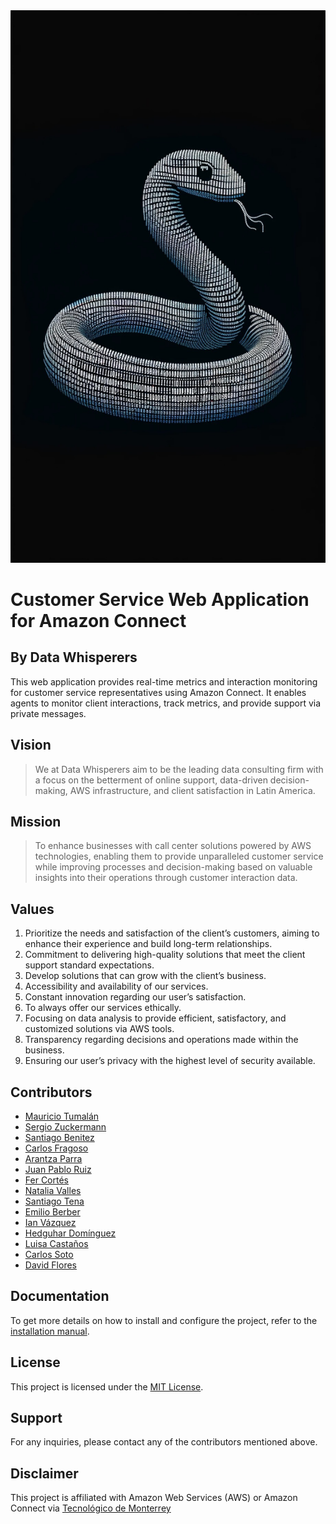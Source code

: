 
<div style="text-align:center; width:100%; height: 20%;">
  <img src="assets/logo.jpg" alt="logo" style="width: 80; height: 110;">
</div>

# Customer Service Web Application for Amazon Connect
## By Data Whisperers

This web application provides real-time metrics and interaction monitoring for customer service representatives using Amazon Connect. It enables agents to monitor client interactions, track metrics, and provide support via private messages.

## Vision

>We at Data Whisperers aim to be the leading data consulting firm with a focus on the betterment of online support, data-driven decision-making, AWS infrastructure, and client satisfaction in Latin America.

## Mission

>To enhance businesses with call center solutions powered by AWS technologies, enabling them to provide unparalleled customer service while improving processes and decision-making based on valuable insights into their operations through customer interaction data.

## Values

1. Prioritize the needs and satisfaction of the client’s customers, aiming to enhance their experience and build long-term relationships.
2. Commitment to delivering high-quality solutions that meet the client support standard expectations.
3. Develop solutions that can grow with the client’s business.
4. Accessibility and availability of our services.
5. Constant innovation regarding our user’s satisfaction.
6. To always offer our services ethically.
7. Focusing on data analysis to provide efficient, satisfactory, and customized solutions via AWS tools.
8. Transparency regarding decisions and operations made within the business.
9. Ensuring our user’s privacy with the highest level of security available.

## Contributors
  
- [Mauricio Tumalán](https://github.com/mtumalan)
- [Sergio Zuckermann](https://github.com/sergiozuckermann)
- [Santiago Benitez](https://github.com/santibpz)
- [Carlos Fragoso](https://github.com/carlosfragoso21)
- [Arantza Parra](https://github.com/Ashaparra)
- [Juan Pablo Ruiz](https://github.com/juanpaRdeCh)
- [Fer Cortés](https://github.com/fernicortlo)
- [Natalia Valles](https://github.com/Nathv7)
- [Santiago Tena](https://github.com/santiagoTena05)
- [Emilio Berber](https://github.com/emilioberber)
- [Ian Vázquez](https://github.com/IanVazquez)
- [Hedguhar Domínguez](https://github.com/slitheryduke11)
- [Luisa Castaños](https://github.com/a01366643)
- [Carlos Soto](https://github.com/CSA09)
- [David Flores](https://github.com/DavidF2714)

## Documentation

To get more details on how to install and configure the project, refer to the [installation manual](INSTALL.md).

## License

This project is licensed under the [MIT License](LICENSE).

## Support

For any inquiries, please contact any of the contributors mentioned above.

## Disclaimer

This project is affiliated with Amazon Web Services (AWS) or Amazon Connect via [Tecnológico de Monterrey](https://tec.mx/)

